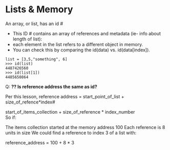 # Lists & Memory

An array, or list, has an id #  
- This ID # contains an array of references and metadata (ie- info about length of list):
- each element in the list refers to a different object in memory. 
- You can check this by comparing the id(data) vs. id(data[index]).
```
list = [3,5,"something", 6]
>>> id(list)
4487426560
>>> id(list[1])
4485650864
```
Q: **?? Is reference address the same as id?**  

 Per this lesson, reference address = start_point_of_list + size_of_refence*index#

 start_of_items_collection + size_of_reference * index_number   
 So if:

The items collection started at the memory address 100
Each reference is 8 units in size
We could find a reference to index 3 of a list with:

reference_address = 100 + 8 * 3
